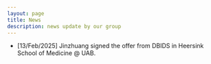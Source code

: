 ```yaml
---
layout: page
title: News
description: news update by our group
---
```


* [13/Feb/2025] Jinzhuang signed the offer from DBIDS in Heersink School of Medicine @ UAB.


